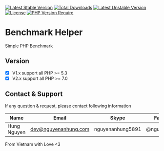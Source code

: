 [![Latest Stable Version](http://poser.pugx.org/nguyenanhung/benchmark/v)](https://packagist.org/packages/nguyenanhung/benchmark) [![Total Downloads](http://poser.pugx.org/nguyenanhung/benchmark/downloads)](https://packagist.org/packages/nguyenanhung/benchmark) [![Latest Unstable Version](http://poser.pugx.org/nguyenanhung/benchmark/v/unstable)](https://packagist.org/packages/nguyenanhung/benchmark) [![License](http://poser.pugx.org/nguyenanhung/benchmark/license)](https://packagist.org/packages/nguyenanhung/benchmark) [![PHP Version Require](http://poser.pugx.org/nguyenanhung/benchmark/require/php)](https://packagist.org/packages/nguyenanhung/benchmark)

# Benchmark Helper

Simple PHP Benchmark

## Version

- [x] V1.x support all PHP >= 5.3
- [x] V2.x support all PHP >= 7.0

## Contact & Support

If any question & request, please contact following information

| Name        | Email                | Skype            | Facebook      |
|-------------|----------------------|------------------|---------------|
| Hung Nguyen | dev@nguyenanhung.com | nguyenanhung5891 | @nguyenanhung |

From Vietnam with Love <3
